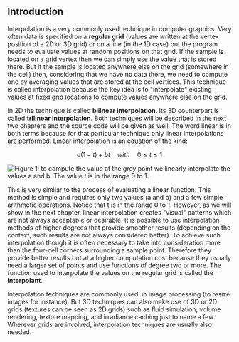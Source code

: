## Introduction

Interpolation is a very commonly used technique in computer graphics. Very often data is specified on a **regular grid** (values are written at the vertex position of a 2D or 3D grid) or on a line (in the 1D case) but the program needs to evaluate values at random positions on that grid. If the sample is located on a grid vertex then we can simply use the value that is stored there. But if the sample is located anywhere else on the grid (somewhere in the cell) then, considering that we have no data there, we need to compute one by averaging values that are stored at the cell vertices. This technique is called interpolation because the key idea is to "interpolate" existing values at fixed grid locations to compute values anywhere else on the grid.

In 2D the technique is called **bilinear interpolation**. Its 3D counterpart is called **trilinear interpolation**. Both techniques will be described in the next two chapters and the source code will be given as well. The word linear is in both terms because for that particular technique only linear interpolations are performed. Linear interpolation is an equation of the kind:

$$a(1-t)+bt \quad with \quad 0 \le t \le 1$$

![Figure 1: to compute the value at the grey point we linearly interpolate the values a and b. The value t is in the range 0 to 1.](/images/interpolation/lininterpfig.png)

This is very similar to the process of evaluating a linear function. This method is simple and requires only two values (a and b) and a few simple arithmetic operations. Notice that t is in the range 0 to 1\. However, as we will show in the next chapter, linear interpolation creates "visual" patterns which are not always acceptable or desirable. It is possible to use interpolation methods of higher degrees that provide smoother results (depending on the context, such results are not always considered better). To achieve such interpolation though it is often necessary to take into consideration more than the four-cell corners surrounding a sample point. Therefore they provide better results but at a higher computation cost because they usually need a larger set of points and use functions of degree two or more. The function used to interpolate the values on the regular grid is called the **interpolant**.

Interpolation techniques are commonly used  in image processing (to resize images for instance). But 3D techniques can also make use of 3D or 2D grids (textures can be seen as 2D grids) such as fluid simulation, volume rendering, texture mapping, and irradiance caching just to name a few. Wherever grids are involved, interpolation techniques are usually also needed.